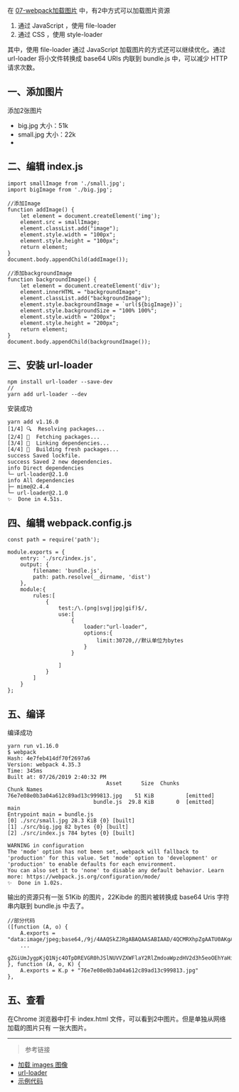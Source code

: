 在 [07-webpack加载图片](https://github.com/1071942338/WebpackStudyNotes/blob/master/07-%E5%8A%A0%E8%BD%BD%E5%9B%BE%E7%89%87/README.md) 中，有2中方式可以加载图片资源
1. 通过 JavaScript ，使用 file-loader
2. 通过 CSS ，使用 style-loader

其中，使用 file-loader 通过 JavaScript 加载图片的方式还可以继续优化。通过 url-loader 将小文件转换成  base64 URIs 内联到 bundle.js 中，可以减少 HTTP 请求次数。

## 一、添加图片

添加2张图片
- big.jpg  大小：51k
- small.jpg  大小：22k
- 
## 二、编辑 index.js

```
import smallImage from './small.jpg';
import bigImage from './big.jpg';

//添加Image
function addImage() {
    let element = document.createElement('img');
    element.src = smallImage;
    element.classList.add("image");
    element.style.width = "100px";
    element.style.height = "100px";
    return element;
}
document.body.appendChild(addImage());

//添加backgroundImage
function backgroundImage() {
    let element = document.createElement('div');
    element.innerHTML = "backgroundImage";
    element.classList.add("backgroundImage");
    element.style.backgroundImage = `url(${bigImage})`;
    element.style.backgroundSize = "100% 100%";
    element.style.width = "200px";
    element.style.height = "200px";
    return element;
}
document.body.appendChild(backgroundImage());

```


## 三、安装 url-loader

```
npm install url-loader --save-dev
//
yarn add url-loader --dev
```
安装成功

```
yarn add v1.16.0
[1/4] 🔍  Resolving packages...
[2/4] 🚚  Fetching packages...
[3/4] 🔗  Linking dependencies...
[4/4] 🔨  Building fresh packages...
success Saved lockfile.
success Saved 2 new dependencies.
info Direct dependencies
└─ url-loader@2.1.0
info All dependencies
├─ mime@2.4.4
└─ url-loader@2.1.0
✨  Done in 4.51s.

```


## 四、编辑 webpack.config.js

```
const path = require('path');

module.exports = {
    entry: './src/index.js',
    output: {
        filename: 'bundle.js',
        path: path.resolve(__dirname, 'dist')
    },
    module:{
        rules:[
            {
                test:/\.(png|svg|jpg|gif)$/,
                use:[
                    {
                        loader:"url-loader",
                        options:{
                            limit:30720,//默认单位为bytes
                        }
                    }

                ]
            }
        ]
    }
};
```

## 五、编译
编译成功

```
yarn run v1.16.0
$ webpack
Hash: 4e7feb414df70f2697a6
Version: webpack 4.35.3
Time: 345ms
Built at: 07/26/2019 2:40:32 PM
                               Asset      Size  Chunks             Chunk Names
76e7e08e0b3a04a612c89ad13c999813.jpg    51 KiB          [emitted]  
                           bundle.js  29.8 KiB       0  [emitted]  main
Entrypoint main = bundle.js
[0] ./src/small.jpg 28.3 KiB {0} [built]
[1] ./src/big.jpg 82 bytes {0} [built]
[2] ./src/index.js 784 bytes {0} [built]

WARNING in configuration
The 'mode' option has not been set, webpack will fallback to 'production' for this value. Set 'mode' option to 'development' or 'production' to enable defaults for each environment.
You can also set it to 'none' to disable any default behavior. Learn more: https://webpack.js.org/configuration/mode/
✨  Done in 1.02s.

```
输出的资源只有一张 51Kib 的图片，22Kibde 的图片被转换成 base64 Uris 字符串内联到 bundle.js 中去了。

```
//部分代码
([function (A, o) {
    A.exports = "data:image/jpeg;base64,/9j/4AAQSkZJRgABAQAASABIAAD/4QCMRXhpZgAATU0AKgAAAAgABQESAAMAAAABAAEAAAEaAAUAAAABAAAASgEbAAUAAAABAAAAUgEoAAMAAAABAAIAAIdpAAQAAAABAAAAWgAAAAAAAABIAAAAAQAAAEgAAAABAAOgAQADAAA
    ...
    gZGiUmJygpKjQ1Njc4OTpDREVGR0hJSlNUVVZXWFlaY2RlZmdoaWpzdHV2d3h5eoOEhYaHiImKkpOUlZaXmJmaoqOkpaanqKmqsrO0tba3uLm6wsPExcbHyMnK0tPU1dbX2Nna4eLjVbjT7S1u4ZYIjK7ymMqAG24+VyQT1wQOMeorr/wC2IP8Aa/KnW+kWFi++2sre3fBG6KJVODjIyB7D8qsbF/uj8qAP/9k="
}, function (A, o, K) {
    A.exports = K.p + "76e7e08e0b3a04a612c89ad13c999813.jpg"
},
```
## 五、查看

在Chrome 浏览器中打卡 index.html 文件，可以看到2中图片。但是单独从网络加载的图片只有 一张大图片。

---
> 参考链接
- [加载 images 图像](https://webpack.docschina.org/guides/asset-management/#%E5%8A%A0%E8%BD%BD-images-%E5%9B%BE%E5%83%8F)
- [url-loader](https://webpack.docschina.org/loaders/url-loader)
- [示例代码](https://note.youdao.com/)




